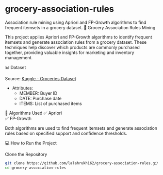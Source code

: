 # grocery-association-rules
Association rule mining using Apriori and FP-Growth algorithms to find frequent itemsets in a grocery dataset.
🛒 Grocery Association Rules Mining

This project applies Apriori and FP-Growth algorithms to identify frequent itemsets and generate association rules from a grocery dataset. These techniques help discover which products are commonly purchased together, providing valuable insights for marketing and inventory management.


📊 Dataset
 
Source: [Kaggle - Groceries Dataset](https://www.kaggle.com/datasets/heeraldedhia/groceries-dataset)  
- Attributes:
  - MEMBER: Buyer ID  
  - DATE: Purchase date  
  - ITEMS: List of purchased items  



 🚀 Algorithms Used
 ✅ Apriori  
 ✅ FP-Growth  

Both algorithms are used to find frequent itemsets and generate association rules based on specified support and confidence thresholds.

💻 How to Run the Project

Clone the Repository
```bash
git clone https://github.com/lalahrukh162/grocery-association-rules.git
cd grocery-association-rules

